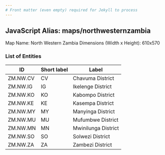 ```yaml
---
# Front matter (even empty) required for Jekyll to process
---
```


## JavaScript Alias: maps/northwesternzambia

Map Name: North Western Zambia
Dimensions (Width x Height): 610x570





### List of Entities

ID | Short label | Label
---|---|---|
ZM.NW.CV|CV|Chavuma District
ZM.NW.IG|IG|Ikelenge District
ZM.NW.KO|KO|Kabompo District
ZM.NW.KE|KE|Kasempa District
ZM.NW.MY|MY|Manyinga District
ZM.NW.MU|MU|Mufumbwe District
ZM.NW.MN|MN|Mwinilunga District
ZM.NW.SO|SO|Solwezi District
ZM.NW.ZA|ZA|Zambezi District